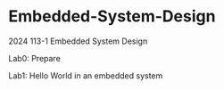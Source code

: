 # Embedded-System-Design

2024 113-1 Embedded System Design

Lab0: Prepare

Lab1: Hello World in an embedded system
